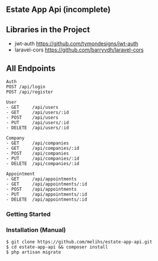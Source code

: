 
## Estate App Api (incomplete)

## Libraries in the Project
- jwt-auth https://github.com/tymondesigns/jwt-auth
- laravel-cors https://github.com/barryvdh/laravel-cors

## All Endpoints
```
Auth
POST /api/login
POST /api/register

User
- GET     /api/users
- GET     /api/users/:id
- POST    /api/users
- PUT     /api/users/:id
- DELETE  /api/users/:id

Company
- GET     /api/companies
- GET     /api/companies/:id
- POST    /api/companies
- PUT     /api/companies/:id
- DELETE  /api/companies/:id

Appointment
- GET     /api/appointments
- GET     /api/appointments/:id
- POST    /api/appointments
- PUT     /api/appointments/:id
- DELETE  /api/appointments/:id

```

### Getting Started

### Installation (Manual)
```console
$ git clone https://github.com/melihs/estate-app-api.git    
$ cd estate-app-api && composer install
$ php artisan migrate 

```

